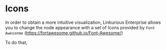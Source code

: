 # Icons

In order to obtain a more intuitive visualization, Linkurious Enterprise allows you to change the node appearance with a set of Icons provided by ```Font Awesonme``` (https://fortawesome.github.io/Font-Awesome/)

To do that, 

